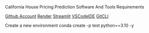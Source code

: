 California House Pricing Prediction
Software And Tools Requirements

[Github Account](https://github.com/)
[Render](https://render.com/)
[Streamlit](https://streamlit.io/)
[VSCodeIDE](https://code.visualstudio.com/)
[GitCLI](https://git-scm.com/book/en/v2/Getting-Started-The-Command-Line)

Create a new environment
conda create -p test python==3.10 -y
